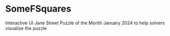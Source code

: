 # SomeFSquares
Interactive UI Jane Street Puzzle of the Month January 2024 to help solvers visualize the puzzle
